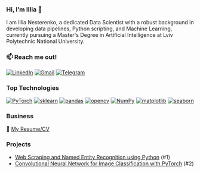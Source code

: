 <h3>Hi, I’m Illia 👋</h3> 

I am Illia Nesterenko, a dedicated Data Scientist with a robust background in developing data pipelines, Python scripting, and Machine Learning, currently pursuing a Master's Degree in Artificial Intelligence at Lviv Polytechnic National University. 

<h3>📫 Reach me out!</h3> 

[![LinkedIn][linkedin-shield]][linkedin-url]
[![Gmail][gmail-shield]][gmail-url]
[![Telegram][telegram-shield]][telegram-url]

<h3>Top Technologies</h3>

[![PyTorch][pytorch-shield]][telegram-url]
[![sklearn][sklearn-shield]][sklearn-url]
[![pandas][pandas-shield]][pandas-url]
[![opencv][opencv-shield]][opencv-url]
[![NumPy][numpy-shield]][numpy-url]
[![matplotlib][matplotlib-shield]][matplotlib-url]
[![seaborn][seaborn-shield]][seaborn-url]

<h3>Business</h3>

📌 [My Resume/CV](https://drive.google.com/file/d/1QvMwf5sf6YTToK-gvIo_ZDwFbDftkdcd/view?usp=sharing)


<h3>Projects</h3>

* [Web Scraping and Named Entity Recognition using Python](https://github.com/illia-nest/web-scrapping-and-ner) (#1)
* [Convolutional Neural Network for Image Classification with PyTorch](https://github.com/illia-nest/cnn-project) (#2)

<!-- MARKDOWN LINKS & IMAGES -->
[telegram-shield]: https://img.shields.io/badge/%40illia__nest-blue?logo=telegram&logoColor=white
[telegram-url]: https://t.me/illia_nest
[gmail-shield]: https://img.shields.io/badge/illia.nest03%40gmail.com-red?logo=gmail&logoColor=white
[gmail-url]: mailto:illia.nest03@gmail.com
[linkedin-shield]: https://img.shields.io/badge/Illia_Nesterenko-%230060df?logo=linkedin&logoColor=white
[linkedin-url]: https://www.linkedin.com/in/illianest
[pandas-shield]: https://img.shields.io/badge/pandas-%23130654?style=for-the-badge&logo=pandas
[pandas-url]: https://pandas.pydata.org/
[sklearn-shield]: https://img.shields.io/badge/scikit--learn-%23223228?style=for-the-badge&logo=scikitlearn
[sklearn-url]: https://scikit-learn..org/


[numpy-shield]: https://img.shields.io/badge/numpy-%23013343?style=for-the-badge&logo=numpy
[numpy-url]: https://numpy.org/
[matplotlib-shield]: https://img.shields.io/badge/matplotlib-%230C0057?style=for-the-badge&logo=matplotlib
[matplotlib-url]: https://matplotlib.org/
[sklearn-shield]: https://img.shields.io/badge/scikit--learn-%23223228?style=for-the-badge&logo=scikitlearn
[sklearn-url]: https://scikit-learn..org/
[pytorch-shield]: https://img.shields.io/badge/PyTorch-black?style=for-the-badge&logo=pytorch
[pytorch-url]: https://pytorch.org/
[opencv-shield]: https://img.shields.io/badge/OpenCV-darkgreen?style=for-the-badge&logo=opencv&logoColor=white
[opencv-url]: https://opencv.org/
[seaborn-shield]: https://img.shields.io/badge/seaborn-%2311267d?style=for-the-badge&logo=seaborn&logoColor=white
[seaborn-url]: https://seaborn.pydata.org/
